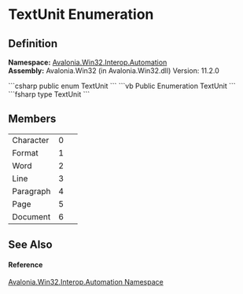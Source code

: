 # TextUnit Enumeration




## Definition
**Namespace:** <a href="N_Avalonia_Win32_Interop_Automation">Avalonia.Win32.Interop.Automation</a>  
**Assembly:** Avalonia.Win32 (in Avalonia.Win32.dll) Version: 11.2.0

<Tabs groupId="api-code-preview">
<TabItem value="csharp" label="C#">
```csharp
public enum TextUnit
```
</TabItem>
<TabItem value="vb" label="VB">
```vb
Public Enumeration TextUnit
```
</TabItem>
<TabItem value="fsharp" label="F#">
```fsharp
type TextUnit
```
</TabItem>
</Tabs>



## Members
<table>
<tr>
<td>Character</td>
<td>0</td>
<td> </td>
</tr>
<tr>
<td>Format</td>
<td>1</td>
<td> </td>
</tr>
<tr>
<td>Word</td>
<td>2</td>
<td> </td>
</tr>
<tr>
<td>Line</td>
<td>3</td>
<td> </td>
</tr>
<tr>
<td>Paragraph</td>
<td>4</td>
<td> </td>
</tr>
<tr>
<td>Page</td>
<td>5</td>
<td> </td>
</tr>
<tr>
<td>Document</td>
<td>6</td>
<td> </td>
</tr>
</table>

## See Also


#### Reference
<a href="N_Avalonia_Win32_Interop_Automation">Avalonia.Win32.Interop.Automation Namespace</a>  
